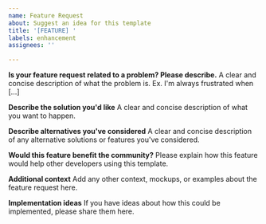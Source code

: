 ```yaml
---
name: Feature Request
about: Suggest an idea for this template
title: '[FEATURE] '
labels: enhancement
assignees: ''

---
```


**Is your feature request related to a problem? Please describe.**
A clear and concise description of what the problem is. Ex. I'm always frustrated when [...]

**Describe the solution you'd like**
A clear and concise description of what you want to happen.

**Describe alternatives you've considered**
A clear and concise description of any alternative solutions or features you've considered.

**Would this feature benefit the community?**
Please explain how this feature would help other developers using this template.

**Additional context**
Add any other context, mockups, or examples about the feature request here.

**Implementation ideas**
If you have ideas about how this could be implemented, please share them here.